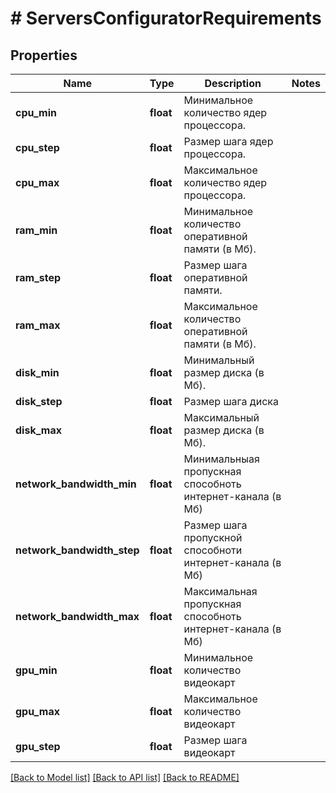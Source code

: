 # # ServersConfiguratorRequirements

## Properties

Name | Type | Description | Notes
------------ | ------------- | ------------- | -------------
**cpu_min** | **float** | Минимальное количество ядер процессора. |
**cpu_step** | **float** | Размер шага ядер процессора. |
**cpu_max** | **float** | Максимальное количество ядер процессора. |
**ram_min** | **float** | Минимальное количество оперативной памяти (в Мб). |
**ram_step** | **float** | Размер шага оперативной памяти. |
**ram_max** | **float** | Максимальное количество оперативной памяти (в Мб). |
**disk_min** | **float** | Минимальный размер диска (в Мб). |
**disk_step** | **float** | Размер шага диска |
**disk_max** | **float** | Максимальный размер диска (в Мб). |
**network_bandwidth_min** | **float** | Минимальныая пропускная способноть интернет-канала (в Мб) |
**network_bandwidth_step** | **float** | Размер шага пропускной способноти интернет-канала (в Мб) |
**network_bandwidth_max** | **float** | Максимальная пропускная способноть интернет-канала (в Мб) |
**gpu_min** | **float** | Минимальное количество видеокарт |
**gpu_max** | **float** | Максимальное количество видеокарт |
**gpu_step** | **float** | Размер шага видеокарт |

[[Back to Model list]](../../README.md#models) [[Back to API list]](../../README.md#endpoints) [[Back to README]](../../README.md)

